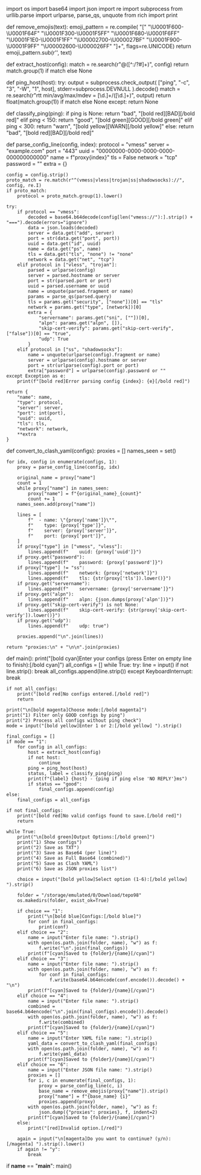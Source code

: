 import os
import base64
import json
import re
import subprocess
from urllib.parse import urlparse, parse_qs, unquote
from rich import print

def remove_emojis(text):
    emoji_pattern = re.compile(
        "["
        "\U0001F600-\U0001F64F" 
        "\U0001F300-\U0001F5FF" 
        "\U0001F680-\U0001F6FF" 
        "\U0001F1E0-\U0001F1FF" 
        "\U00002700-\U000027BF" 
        "\U0001F900-\U0001F9FF" 
        "\U00002600-\U000026FF"
        "]+", flags=re.UNICODE)
    return emoji_pattern.sub(r'', text)

def extract_host(config):
    match = re.search(r"@([^:/?#]+)", config)
    return match.group(1) if match else None

def ping_host(host):
    try:
        output = subprocess.check_output(
            ["ping", "-c", "3", "-W", "1", host],
            stderr=subprocess.DEVNULL
        ).decode()
        match = re.search(r"rtt min/avg/max/mdev = [\d.]+/([\d.]+)", output)
        return float(match.group(1)) if match else None
    except:
        return None

def classify_ping(ping):
    if ping is None:
        return "bad", "[bold red][BAD][/bold red]"
    elif ping < 150:
        return "good", "[bold green][GOOD][/bold green]"
    elif ping < 300:
        return "warn", "[bold yellow][WARN][/bold yellow]"
    else:
        return "bad", "[bold red][BAD][/bold red]"

def parse_config_line(config, index):
    protocol = "vmess"
    server = "example.com"
    port = "443"
    uuid = "00000000-0000-0000-0000-000000000000"
    name = f"proxy{index}"
    tls = False
    network = "tcp"
    password = ""
    extra = {}

    config = config.strip()
    proto_match = re.match(r"^(vmess|vless|trojan|ss|shadowsocks)://", config, re.I)
    if proto_match:
        protocol = proto_match.group(1).lower()

    try:
        if protocol == "vmess":
            decoded = base64.b64decode(config[len("vmess://"):].strip() + "===").decode(errors="ignore")
            data = json.loads(decoded)
            server = data.get("add", server)
            port = str(data.get("port", port))
            uuid = data.get("id", uuid)
            name = data.get("ps", name)
            tls = data.get("tls", "none") != "none"
            network = data.get("net", "tcp")
        elif protocol in ["vless", "trojan"]:
            parsed = urlparse(config)
            server = parsed.hostname or server
            port = str(parsed.port or port)
            uuid = parsed.username or uuid
            name = unquote(parsed.fragment or name)
            params = parse_qs(parsed.query)
            tls = params.get("security", ["none"])[0] == "tls"
            network = params.get("type", [network])[0]
            extra = {
                "servername": params.get("sni", [""])[0],
                "alpn": params.get("alpn", []),
                "skip-cert-verify": params.get("skip-cert-verify", ["false"])[0] == "true",
                "udp": True
            }
        elif protocol in ["ss", "shadowsocks"]:
            name = unquote(urlparse(config).fragment or name)
            server = urlparse(config).hostname or server
            port = str(urlparse(config).port or port)
            extra["password"] = urlparse(config).password or ""
    except Exception as e:
        print(f"[bold red]Error parsing config {index}: {e}[/bold red]")

    return {
        "name": name,
        "type": protocol,
        "server": server,
        "port": int(port),
        "uuid": uuid,
        "tls": tls,
        "network": network,
        **extra
    }

def convert_to_clash_yaml(configs):
    proxies = []
    names_seen = set()

    for idx, config in enumerate(configs, 1):
        proxy = parse_config_line(config, idx)

        original_name = proxy["name"]
        count = 1
        while proxy["name"] in names_seen:
            proxy["name"] = f"{original_name}_{count}"
            count += 1
        names_seen.add(proxy["name"])

        lines = [
            f"  - name: \"{proxy['name']}\"",
            f"    type: {proxy['type']}",
            f"    server: {proxy['server']}",
            f"    port: {proxy['port']}",
        ]
        if proxy["type"] in ["vmess", "vless"]:
            lines.append(f"    uuid: {proxy['uuid']}")
        if proxy.get("password"):
            lines.append(f"    password: {proxy['password']}")
        if proxy["type"] != "ss":
            lines.append(f"    network: {proxy['network']}")
            lines.append(f"    tls: {str(proxy['tls']).lower()}")
        if proxy.get("servername"):
            lines.append(f"    servername: {proxy['servername']}")
        if proxy.get("alpn"):
            lines.append(f"    alpn: {json.dumps(proxy['alpn'])}")
        if proxy.get("skip-cert-verify") is not None:
            lines.append(f"    skip-cert-verify: {str(proxy['skip-cert-verify']).lower()}")
        if proxy.get("udp"):
            lines.append(f"    udp: true")

        proxies.append("\n".join(lines))

    return "proxies:\n" + "\n\n".join(proxies)

def main():
    print("[bold cyan]Enter your configs (press Enter on empty line to finish):[/bold cyan]")
    all_configs = []
    while True:
        try:
            line = input()
            if not line.strip():
                break
            all_configs.append(line.strip())
        except KeyboardInterrupt:
            break

    if not all_configs:
        print("[bold red]No configs entered.[/bold red]")
        return

    print("\n[bold magenta]Choose mode:[/bold magenta]")
    print("1) Filter only GOOD configs by ping")
    print("2) Process all configs without ping check")
    mode = input("[bold yellow]Enter 1 or 2:[/bold yellow] ").strip()

    final_configs = []
    if mode == "1":
        for config in all_configs:
            host = extract_host(config)
            if not host:
                continue
            ping = ping_host(host)
            status, label = classify_ping(ping)
            print(f"{label} {host} - {ping if ping else 'NO REPLY'}ms")
            if status == "good":
                final_configs.append(config)
    else:
        final_configs = all_configs

    if not final_configs:
        print("[bold red]No valid configs found to save.[/bold red]")
        return

    while True:
        print("\n[bold green]Output Options:[/bold green]")
        print("1) Show configs")
        print("2) Save as TXT")
        print("3) Save as Base64 (per line)")
        print("4) Save as Full Base64 (combined)")
        print("5) Save as Clash YAML")
        print("6) Save as JSON proxies list")

        choice = input("[bold yellow]Select option (1-6):[/bold yellow] ").strip()

        folder = "/storage/emulated/0/Download/tepo98"
        os.makedirs(folder, exist_ok=True)

        if choice == "1":
            print("\n[bold blue]Configs:[/bold blue]")
            for conf in final_configs:
                print(conf)
        elif choice == "2":
            name = input("Enter file name: ").strip()
            with open(os.path.join(folder, name), "w") as f:
                f.write("\n".join(final_configs))
            print(f"[cyan]Saved to {folder}/{name}[/cyan]")
        elif choice == "3":
            name = input("Enter file name: ").strip()
            with open(os.path.join(folder, name), "w") as f:
                for conf in final_configs:
                    f.write(base64.b64encode(conf.encode()).decode() + "\n")
            print(f"[cyan]Saved to {folder}/{name}[/cyan]")
        elif choice == "4":
            name = input("Enter file name: ").strip()
            combined = base64.b64encode("\n".join(final_configs).encode()).decode()
            with open(os.path.join(folder, name), "w") as f:
                f.write(combined)
            print(f"[cyan]Saved to {folder}/{name}[/cyan]")
        elif choice == "5":
            name = input("Enter YAML file name: ").strip()
            yaml_data = convert_to_clash_yaml(final_configs)
            with open(os.path.join(folder, name), "w") as f:
                f.write(yaml_data)
            print(f"[cyan]Saved to {folder}/{name}[/cyan]")
        elif choice == "6":
            name = input("Enter JSON file name: ").strip()
            proxies = []
            for i, c in enumerate(final_configs, 1):
                proxy = parse_config_line(c, i)
                base_name = remove_emojis(proxy["name"]).strip()
                proxy["name"] = f"{base_name} {i}"
                proxies.append(proxy)
            with open(os.path.join(folder, name), "w") as f:
                json.dump({"proxies": proxies}, f, indent=2)
            print(f"[cyan]Saved to {folder}/{name}[/cyan]")
        else:
            print("[red]Invalid option.[/red]")

        again = input("\n[magenta]Do you want to continue? (y/n):[/magenta] ").strip().lower()
        if again != "y":
            break

if __name__ == "__main__":
    main()
